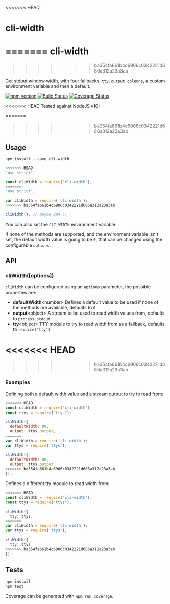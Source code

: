 <<<<<<< HEAD
# cli-width
=======
cli-width
=========
>>>>>>> ba354fa661b4c6906c0342221d686a312a23a3ab

Get stdout window width, with four fallbacks, `tty`, `output.columns`, a custom environment variable and then a default.

[![npm version](https://badge.fury.io/js/cli-width.svg)](http://badge.fury.io/js/cli-width)
[![Build Status](https://travis-ci.org/knownasilya/cli-width.svg)](https://travis-ci.org/knownasilya/cli-width)
[![Coverage Status](https://coveralls.io/repos/knownasilya/cli-width/badge.svg?branch=master&service=github)](https://coveralls.io/github/knownasilya/cli-width?branch=master)

<<<<<<< HEAD
Tested against NodeJS v10+

=======
>>>>>>> ba354fa661b4c6906c0342221d686a312a23a3ab
## Usage

```
npm install --save cli-width
```

```js
<<<<<<< HEAD
"use strict";

const cliWidth = require("cli-width");
=======
'use strict';

var cliWidth = require('cli-width');
>>>>>>> ba354fa661b4c6906c0342221d686a312a23a3ab

cliWidth(); // maybe 204 :)
```

You can also set the `CLI_WIDTH` environment variable.

If none of the methods are supported, and the environment variable isn't set,
the default width value is going to be `0`, that can be changed using the configurable `options`.

## API

### cliWidth([options])

`cliWidth` can be configured using an `options` parameter, the possible properties are:

- **defaultWidth**\<number\> Defines a default value to be used if none of the methods are available, defaults to `0`
- **output**\<object\> A stream to be used to read width values from, defaults to `process.stdout`
- **tty**\<object\> TTY module to try to read width from as a fallback, defaults to `require('tty')`

<<<<<<< HEAD
=======

>>>>>>> ba354fa661b4c6906c0342221d686a312a23a3ab
### Examples

Defining both a default width value and a stream output to try to read from:

```js
<<<<<<< HEAD
const cliWidth = require("cli-width");
const ttys = require("ttys");

cliWidth({
  defaultWidth: 80,
  output: ttys.output,
=======
var cliWidth = require('cli-width');
var ttys = require('ttys');

cliWidth({
  defaultWidth: 80,
  output: ttys.output
>>>>>>> ba354fa661b4c6906c0342221d686a312a23a3ab
});
```

Defines a different tty module to read width from:

```js
<<<<<<< HEAD
const cliWidth = require("cli-width");
const ttys = require("ttys");

cliWidth({
  tty: ttys,
=======
var cliWidth = require('cli-width');
var ttys = require('ttys');

cliWidth({
  tty: ttys
>>>>>>> ba354fa661b4c6906c0342221d686a312a23a3ab
});
```

## Tests

```bash
npm install
npm test
```

Coverage can be generated with `npm run coverage`.
